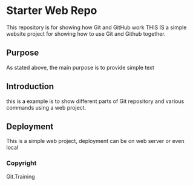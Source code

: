 # Starter Web Repo

This repository is for showing how Git and GitHub work
THIS IS a simple website project for showing how to use Git and Github together.

## Purpose

As stated above, the main purpose is to provide simple text


## Introduction
this is a example is to show different parts of Git repository and various commands using a web project.

## Deployment 
This is a simple web project, deployment can be on web server or even local

### Copyright 

Git.Training